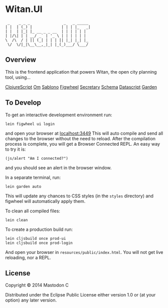 # Witan.UI
     _    _ _ _               _   _ _____
    | |  | (_) |             | | | |_   _|
    | |  | |_| |_ __ _ _ __  | | | | | |
    | |/\| | | __/ _` | '_ \ | | | | | |
    \  /\  / | || (_| | | | || |_| |_| |_
     \/  \/|_|\__\__,_|_| |_(_)___/ \___/

## Overview

This is the frontend application that powers Witan, the open city planning tool, using...

[ClojureScript](https://github.com/clojure/clojurescript)
[Om](https://github.com/omcljs/om)
[Sablono](https://github.com/r0man/sablono)
[Figwheel](https://github.com/bhauman/lein-figwheel)
[Secretary](https://github.com/gf3/secretary)
[Schema](https://github.com/Prismatic/schema)
[Datascript](https://github.com/tonsky/datascript)
[Garden](https://github.com/noprompt/garden)

## To Develop

To get an interactive development environment run:

    lein figwheel ui login

and open your browser at [localhost:3449](http://localhost:3449/)
This will auto compile and send all changes to the browser without the
need to reload. After the compilation process is complete, you will
get a Browser Connected REPL. An easy way to try it is:

    (js/alert "Am I connected?")

and you should see an alert in the browser window.

In a separate terminal, run:

    lein garden auto

This will update any chances to CSS styles (in the `styles` directory) and figwheel will automatically apply them.

To clean all compiled files:

    lein clean

To create a production build run:

    lein cljsbuild once prod-ui
    lein cljsbuild once prod-login

And open your browser in `resources/public/index.html`. You will not
get live reloading, nor a REPL.

## License

Copyright © 2014 Mastodon C

Distributed under the Eclipse Public License either version 1.0 or (at your option) any later version.
